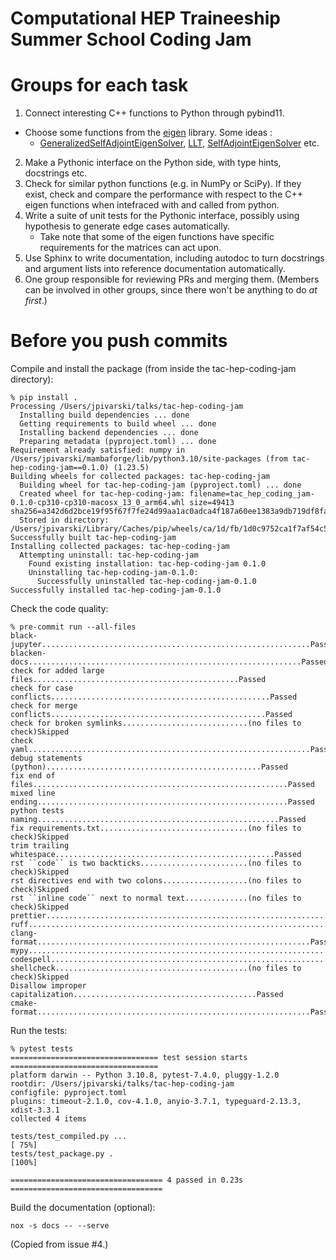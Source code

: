 # Computational HEP Traineeship Summer School Coding Jam

<!-- SPHINX-START -->

<!-- prettier-ignore-start -->
[actions-badge]:            https://github.com/ckoraka/tac-hep-coding-jam.git/workflows/CI/badge.svg
[actions-link]:             https://github.com/ckoraka/tac-hep-coding-jam.git/actions
[conda-badge]:              https://img.shields.io/conda/vn/conda-forge/tac-hep-coding-jam
[conda-link]:               https://github.com/conda-forge/tac-hep-coding-jam-feedstock
[github-discussions-badge]: https://img.shields.io/static/v1?label=Discussions&message=Ask&color=blue&logo=github
[github-discussions-link]:  https://github.com/ckoraka/tac-hep-coding-jam.git/discussions
[pypi-link]:                https://pypi.org/project/tac-hep-coding-jam/
[pypi-platforms]:           https://img.shields.io/pypi/pyversions/tac-hep-coding-jam
[pypi-version]:             https://img.shields.io/pypi/v/tac-hep-coding-jam
[rtd-badge]:                https://readthedocs.org/projects/tac-hep-coding-jam/badge/?version=latest
[rtd-link]:                 https://tac-hep-coding-jam.readthedocs.io/en/latest/?badge=latest

<!-- prettier-ignore-end -->

# Groups for each task

1. Connect interesting C++ functions to Python through pybind11.

- Choose some functions from the
  [eigen](https://eigen.tuxfamily.org/index.php?title=Main_Page) library. Some
  ideas :
  - [GeneralizedSelfAdjointEigenSolver](https://eigen.tuxfamily.org/dox/classEigen_1_1GeneralizedSelfAdjointEigenSolver.html),
    [LLT](https://eigen.tuxfamily.org/dox/classEigen_1_1LLT.html),
    [SelfAdjointEigenSolver](https://eigen.tuxfamily.org/dox/classEigen_1_1SelfAdjointEigenSolver.html)
    etc.

2. Make a Pythonic interface on the Python side, with type hints, docstrings
   etc.
3. Check for similar python functions (e.g. in NumPy or SciPy). If they exist,
   check and compare the performance with respect to the C++ eigen functions
   when intefraced with and called from python.
4. Write a suite of unit tests for the Pythonic interface, possibly using
   hypothesis to generate edge cases automatically.
   - Take note that some of the eigen functions have specific requirements for
     the matrices can act upon.
5. Use Sphinx to write documentation, including autodoc to turn docstrings and
   argument lists into reference documentation automatically.
6. One group responsible for reviewing PRs and merging them. (Members can be
   involved in other groups, since there won't be anything to do _at first_.)

# Before you push commits

Compile and install the package (from inside the tac-hep-coding-jam directory):

```
% pip install .
Processing /Users/jpivarski/talks/tac-hep-coding-jam
  Installing build dependencies ... done
  Getting requirements to build wheel ... done
  Installing backend dependencies ... done
  Preparing metadata (pyproject.toml) ... done
Requirement already satisfied: numpy in /Users/jpivarski/mambaforge/lib/python3.10/site-packages (from tac-hep-coding-jam==0.1.0) (1.23.5)
Building wheels for collected packages: tac-hep-coding-jam
  Building wheel for tac-hep-coding-jam (pyproject.toml) ... done
  Created wheel for tac-hep-coding-jam: filename=tac_hep_coding_jam-0.1.0-cp310-cp310-macosx_13_0_arm64.whl size=49413 sha256=a342d6d2bce19f95f67f7fe24d99aa1ac0adca4f187a60ee1383a9db719df8fa
  Stored in directory: /Users/jpivarski/Library/Caches/pip/wheels/ca/1d/fb/1d0c9752ca1f7af54c59e5ca0aade6d00b1186c27e29c84c30
Successfully built tac-hep-coding-jam
Installing collected packages: tac-hep-coding-jam
  Attempting uninstall: tac-hep-coding-jam
    Found existing installation: tac-hep-coding-jam 0.1.0
    Uninstalling tac-hep-coding-jam-0.1.0:
      Successfully uninstalled tac-hep-coding-jam-0.1.0
Successfully installed tac-hep-coding-jam-0.1.0
```

Check the code quality:

```
% pre-commit run --all-files 
black-jupyter............................................................Passed
blacken-docs.............................................................Passed
check for added large files..............................................Passed
check for case conflicts.................................................Passed
check for merge conflicts................................................Passed
check for broken symlinks............................(no files to check)Skipped
check yaml...............................................................Passed
debug statements (python)................................................Passed
fix end of files.........................................................Passed
mixed line ending........................................................Passed
python tests naming......................................................Passed
fix requirements.txt.................................(no files to check)Skipped
trim trailing whitespace.................................................Passed
rst ``code`` is two backticks........................(no files to check)Skipped
rst directives end with two colons...................(no files to check)Skipped
rst ``inline code`` next to normal text..............(no files to check)Skipped
prettier.................................................................Passed
ruff.....................................................................Passed
clang-format.............................................................Passed
mypy.....................................................................Passed
codespell................................................................Passed
shellcheck...........................................(no files to check)Skipped
Disallow improper capitalization.........................................Passed
cmake-format.............................................................Passed
```

Run the tests:

```
% pytest tests
================================= test session starts =================================
platform darwin -- Python 3.10.8, pytest-7.4.0, pluggy-1.2.0
rootdir: /Users/jpivarski/talks/tac-hep-coding-jam
configfile: pyproject.toml
plugins: timeout-2.1.0, cov-4.1.0, anyio-3.7.1, typeguard-2.13.3, xdist-3.3.1
collected 4 items                                                                     

tests/test_compiled.py ...                                                      [ 75%]
tests/test_package.py .                                                         [100%]

================================== 4 passed in 0.23s ==================================
```

Build the documentation (optional):

```
nox -s docs -- --serve
```

(Copied from issue #4.)
